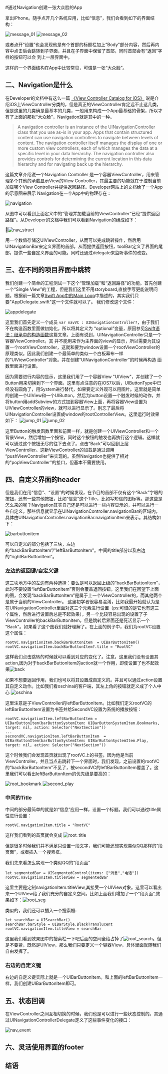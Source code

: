 #通过Navigation创建一张大众脸的App

拿出iPhone。随手点开几个系统应用，比如“信息”，我们会看到如下的界面结构：

![message_01](./message_01.png) ![message_02](./message_02.png)


或者点开“设置”也会发现他是有个首部的标题栏加上“Body"部分内容，然后再内容中点击后会跳转到子界面，并且在子界面中保留了首部，同时首部会有“返回”字样的按钮可以会
到上一层界面中。

这样的一个界面结构在App中比较常见，可谓是一张“大众脸”。


## 二、Navigation是什么
在Developer的文档中有这么一篇 [《View Controller Catalog for iOS》](https://developer.apple.com/library/ios/documentation/WindowsViews/Conceptual/ViewControllerCatalog/Introduction.html#//apple_ref/doc/uid/TP40011313-CH1-SW1)
说是介绍iOS上ViewController分类的，但是真正的ViewController肯定远不止这几类，但是这里的几类确是最基本的几类，一般用来构成一个App最基础的骨架，所以才有了上面的那张“大众脸”，Navigation就是其中的一种。
> A navigation controller is an instance of the UINavigationController class that you use as-is in your app. Apps that contain structured content can use navigation controllers to navigate between levels of content. The navigation controller itself manages the display of one or more custom view controllers, each of which manages the data at a specific level in your data hierarchy. The navigation controller also provides controls for determining the current location in this data hierarchy and for navigating back up the hierarchy.

这篇文章介绍说一个Navigation Controller 是一个容器ViewController，用来管理多个其他的承载显示View的View Controller，其最主要的功能就在于控制当前加载哪个View Controller并提供返回路径。Developer网站上的文档给了一个App的示意图来展示
Navigation在一个App中的物理存在：

![navigation](./navigation.png)

从图中可以看到上面定义中的“管理并加载当前的ViewController”已经“提供返回路径”。从Developer的文档中我们可以看到Navigation的组成如下：

![nav_struct](./nav_struct.png)

用一个数值存储这UIViewController，从而可以完成跳转操作，然后用UINavigationBar来定义界面的首部，从而提供返回按钮，toolBar定义了界面的尾部，提供一些自定义界面的可能。同时还通过delegate来监听事件的改变。



## 三、在不同的项目界面中跳转

我们创建一个简单的工程测试一下这个“管理加载”和“返回路径”的功能。首先创建一个“Single View”的工程，但是我们这里不用storyboard,直接手写更能说明问题。根据前一篇文章[Swift App中的Main Loop]()中描述的，其实我们只要"AppDelegate.swift"这一个文件就可以了。
我们修改这个文件：

![appdelegate](./appdelegate.png)

这里我们首先定义一个成员 `var navVC : UINavigationController?`，由于我们不在构造函数里面做初始化，所以将其定义为 “optional”变量，原因参见[Swift语法：继承中的构造函数]()这篇文章。上面有说到，UINavigationController只是一个容器ViewController。其
并不能用来作为主界面的view的显示，所以需要为其设置一个rootViewController，这就和要为window设置一个rootViewController的原理类似。因此我们创建一个最简单的类似一个白板幕布一样的“UIViewController”对象。并在创建“UINavigationController”的时候再构造
函数里面进行设置。

因为需要进行内容的显示，这里我们用了一个容器View "UIView"，并创建了一个Button用来切换到下一个界面。这里有点注意的在iOS7以后，UIButtonType中已经没有圆角了，用System进行替代，如果要定义外观可以用图片。这里就是简单的创建一个UIView和一个UIButton，然后为button设置一个触发时候的动作，并将button用addSubview的方式加到容器View上面，再将容器View设置为UIViewController的view，就可以进行显示了。别忘了最后将UINavigationController设置成window的rootControllerView。这里运行时效果如下：
![jump_01](./jump_01.png) ![jump_02](./jump_02.png)

这里Button的触发函数里面和前面一样，就是创建一个UIViewController和一个背景View，然后增加一个按钮，同时这个按钮的触发也再执行这个逻辑。这样就可以通过这个按钮无尽的往下去点了。点击“Back”可以回到上层ViewController。这新ViewController的加载是通过调用
“pushViewController”来实现的。虽然Navigation也提供了相对的"popViewController"的接口，但基本不需要使用。



## 四、自定义界面的header
但是我们在用“信息”、“设置”的时候发现，在节目的首部不仅有这个“Back”字眼的按钮，还有一些其他按钮，比如“信息”这个Title，比如写短信的图标等。那这些是怎么来的呢？Navigation其实自己还是可以进行一些内容显示的，并可以进行一些自定义。那些信息就显示在UINavigationController.navigationBar的区域内，具体由UINavigationController.navigationBar.navigationItem来表示。其结构如下：

![barbuttonitem](./barbuttonitem.png)

可以自定义的部分包括了三块，左边的“backBarButtonItem”/"leftBarButtonItem"。中间的title部分以及右边的“rightBarButtonItem”。

### 左边的返回键/自定义键
这三块地方中的左边有两种选择：要么是可以返回上级的“backBarButtonItem”，此时不要设置“leftBarButtonItem”否则会覆盖返回按钮。这里我们在回望下上面的图，会发现“backBarButtonItem”是属于上一个ViewController的，而其他两个是属于当前的ViewController。
这里初学者很容易混淆，比如我最开始就认为是在UINavigationController里面对这三个元素进行设置（ps:可恨的是它也有这三个属性，然后进行设置后总是不起效果），另一个比较容易出现的设置了子ViewController的backBarButtonItem，但是跳转后界面还是死活显示一个
“Back”。如果看了这个图我们就好理解了。在上面的例子中，我们为rootVC设置这个属性：

	rootVC.navigationItem.backBarButtonItem  = UIBarButtonItem()
    rootVC.navigationItem.backBarButtonItem?.title = "RootVC"
   
这样我们点击跳转的时候就可以看到对应的变化了。注意，这里我们没有设置其action,因为对于backBarButtonItem的action就一个作用，即使设置了也不起效果![back](./back.png)

如果不想要返回作用，我们也可以将其设置成自定义的。并且可以通过action设置其自定义动作。比如我们看oschina的客户端，其左上角的按钮就定义成了个人中心 ![oschina](./oschina.png)

这里注意是子ViewController的leftBarButtonItem。比如我们定义rootVC的leftBarButtonItem设置为书签并给SecondVC设置为系统的播放按钮：

	rootVC.navigationItem.leftBarButtonItem = UIBarButtonItem(barButtonSystemItem: UIBarButtonSystemItem.Bookmarks, target: nil, action: Selector("NextSection"))
	...
	secnondVC.navigationItem.leftBarButtonItem  = UIBarButtonItem(barButtonSystemItem: UIBarButtonSystemItem.Play, target: nil, action: Selector("NextSection"))
	
这个时候我们会发现首页就出现了rootVC上的书签，因为他是当前ViewController。并且当点击跳转下一个界面时，我们发现，之前设置的rootVC的“backBarButtonItem”不见了，被secondVC的leftBarButtonItem覆盖了。这里我们可以看出leftBarButtonItem的优先级是要高的：
  
![root_bookmark](./root_bookmark.png) ![second_play](./second_play.png)

### 中间的Title
中间的部分最简单的就是如“信息”应用一样，设置一个标题。我们可以通过title属性进行设置：

	rootVC.navigationItem.title = "RootVC"
	
这样我们看到的首页就会变成 ![root_title](./root_title.png)


但是很多时候我们并不满足只设置一段文字，我们可能还想实现类似QQ那样的“段页面”，或者插入一个搜素框。

我们先来看怎么实现一个类似QQ的“段页面”

	let segmentedBar = UISegmentedControl(items: ["消息","电话"])
	rootVC.navigationItem.titleView = segmentedBar
	
这里主要是定制navigationItem.titleView,其接受一个UIView对象。这里可以看出来一个UIView给了我们充分的自定义空间。比如上面我们增加了一个“段页面”,效果如下：![root_seg](./root_seg.png)

类似的，我们还可以插入一个搜索框:

	let searchBar = UISearchBar()
    searchBar.barStyle = UIBarStyle.BlackTranslucent
    rootVC.navigationItem.titleView = searchBar

这里我们看到效果图中的搜索栏一下吧后面的空间全给占掉了![root_search](./root_search.png)。但是不要紧，既然是UIView，那么我们只要定义一个容器View，具体里面就随我们自由发挥了。


### 右边的自定义键
右边的自定义键实际上就是一个UIBarButtonItem。和上面的leftBarButtonItem一样，我们创建UIBarButtonItem即可。

## 五、状态回调

在ViewController之间互相切换的时候，我们也是可以进行一些状态控制的。其通过UINavigationControllerDelegate定义了这些事件变化的接口：

![nav_event](./nav_evnet.png)

## 六、灵活使用界面的footer

## 结语